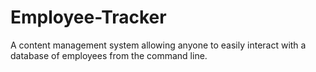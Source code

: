 # Employee-Tracker
A content management system allowing anyone to easily interact with a database of employees from the command line.
